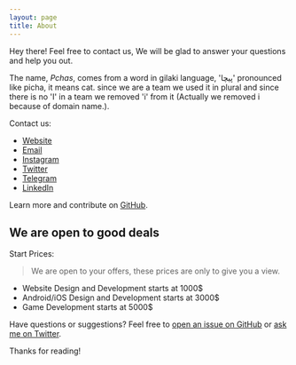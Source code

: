 ```yaml
---
layout: page
title: About
---
```


<p class="message">
  Hey there! Feel free to contact us, We will be glad to answer your questions and help you out.
</p>

The name, *Pchas*, comes from a word in gilaki language,  'پیچا' pronounced like picha, it means cat. since we are a team we used it in plural and since there is no 'I' in a team we removed 'i' from it (Actually we removed i because of domain name.).

Contact us:

* [Website](https://pchas.ir)
* [Email](mailto://info@pchas.ir)
* [Instagram](https://instagram.com/pchas.ir/)
* [Twitter](https://instagram.com/pchas.ir/)
* [Telegram](https://instagram.com/pchas.ir/)
* [LinkedIn](https://www.linkedin.com/company/pcha)

Learn more and contribute on [GitHub](https://github.com/poole).

## We are open to good deals

Start Prices:
> We are open to your offers, these prices are only to give you a view.

* Website Design and Development starts at 1000$
* Android/iOS Design and Development starts at 3000$
* Game Development starts at 5000$

Have questions or suggestions? Feel free to [open an issue on GitHub](https://github.com/poole/issues/new) or [ask me on Twitter](https://twitter.com/mdo).

Thanks for reading!
